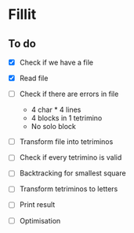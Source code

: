 # Fillit

## To do

- [x] Check if we have a file
- [x] Read file
- [ ] Check if there are errors in file
  - 4 char * 4 lines
  - 4 blocks in 1 tetrimino
  - No solo block
- [ ] Transform file into tetriminos
- [ ] Check if every tetrimino is valid
- [ ] Backtracking for smallest square
- [ ] Transform tetriminos to letters
- [ ] Print result

- [ ] Optimisation
